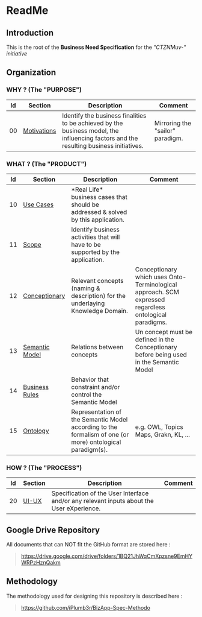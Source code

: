 # ReadMe

## Introduction
This is the root of the __Business Need Specification__ for the _"CTZNMuv-" initiative_

## Organization

### WHY ? (The "PURPOSE")
<table>
    <thead>
        <tr>
            <th>Id</th>
            <th>Section</th>
            <th>Description</th>
            <th>Comment</th>
        </tr>
    </thead>
    <tbody>
        <tr>
            <td>00</td>
            <td><a href="https://github.com/ActiveCTZN/CTZNMuv-/tree/master/00_Motivations">Motivations</a></td>
            <td>Identify the business finalities to be achieved by the business model, the influencing factors and the resulting business initiatives.</td>
            <td>Mirroring the "sailor" paradigm.</td>
        </tr>
    </tbody>
</table>   

### WHAT ? (The "PRODUCT")
<table>
    <thead>
        <tr>
            <th>Id</th>
            <th>Section</th>
            <th>Description</th>
            <th>Comment</th>
        </tr>
    </thead>
    <tbody>
            <td>10</td>
            <td><a href="https://github.com/ActiveCTZN/CTZNMuv-/tree/master/10_UseCases">Use Cases</a></td>
            <td>*Real Life* business cases that should be addressed & solved by this application.</td>
            <td></td>
        </tr>
        <tr>
        <tr>
            <td>11</td>
            <td><a href="https://github.com/ActiveCTZN/CTZNMuv-/tree/master/11_Scope">Scope</a></td>
            <td>Identify business activities that will have to be supported by the application.</td>
            <td></td>
        </tr>
        <tr>
            <td>12</td>
            <td><a href="https://github.com/ActiveCTZN/CTZNMuv-/tree/master/12_Conceptionary">Conceptionary</a></td>
            <td>Relevant concepts (naming & description) for the underlaying Knowledge Domain.</td>
            <td>Conceptionary which uses Onto-Terminological approach. SCM expressed regardless ontological paradigms.</td>
        </tr>
        <tr>
            <td>13</td>
            <td><a href="https://github.com/ActiveCTZN/CTZNMuv-/tree/master/13_SemanticModel">Semantic Model</a></td>
            <td>Relations between concepts</td>
            <td>Un concept must be defined in the Conceptionary before being used in the Semantic Model</td>
        </tr>
        <tr>
            <td>14</td>
            <td><a href="https://github.com/ActiveCTZN/CTZNMuv-/tree/master/14_BusinessRules">Business Rules</a></td>
            <td>Behavior that constraint and/or control the Semantic Model</td>
            <td></td>
        </tr>
        <tr>
            <td>15</td>
            <td><a href="https://github.com/ActiveCTZN/CTZNMuv-/tree/master/15_Ontology">Ontology</a></td>
            <td>Representation of the Semantic Model according to the formalism of one (or more) ontological paradigm(s).</td>
            <td>e.g. OWL, Topics Maps, Grakn, KL, ...</td>
        </tr>
    </tbody>
</table>   

### HOW ? (The "PROCESS")
<table>
    <thead>
        <tr>
            <th>Id</th>
            <th>Section</th>
            <th>Description</th>
            <th>Comment</th>
        </tr>
    </thead>
    <tbody>
        <tr>
            <td>20</td>
            <td><a href="https://github.com/ActiveCTZN/CTZNMuv-/tree/master/20_UI-UX">UI-UX</a></td>
            <td>Specification of the User Interface and/or any relevant inputs about the User eXperience.</td>
            <td></td>
        </tr>
    </tbody>
</table>   

## Google Drive Repository
All documents that can NOT fit the GitHub format are stored here :    
> https://drive.google.com/drive/folders/1BQ21JhWqCmXpzsne9EmHYWRPzHznQakm

## Methodology
The methodology used for designing this repository is described here :
> https://github.com/iPlumb3r/BizApp-Spec-Methodo

